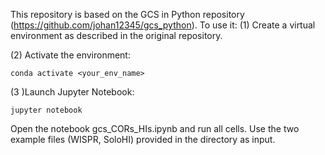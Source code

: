 This repository is based on the GCS in Python repository (https://github.com/johan12345/gcs_python).
To use it:
(1) Create a virtual environment as described in the original repository.

(2) Activate the environment:

    conda activate <your_env_name>

(3 )Launch Jupyter Notebook:

    jupyter notebook

Open the notebook gcs_CORs_HIs.ipynb and run all cells.
Use the two example files (WISPR, SoloHI) provided in the directory as input.


